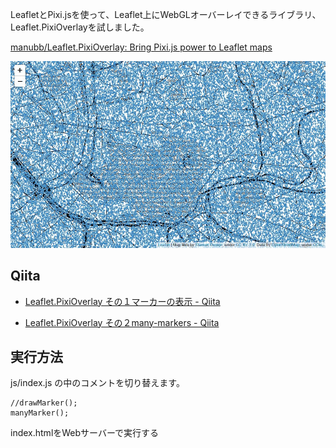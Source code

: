 


LeafletとPixi.jsを使って、Leaflet上にWebGLオーバーレイできるライブラリ、Leaflet.PixiOverlayを試しました。

[manubb/Leaflet.PixiOverlay: Bring Pixi.js power to Leaflet maps](https://github.com/manubb/Leaflet.PixiOverlay)



[![screenshot](docs/Leaflet.PixiOverlay.Trial.jpg)](https://manubb.github.io/Leaflet.PixiOverlay/demo.html)



## Qiita

* [Leaflet.PixiOverlay その１マーカーの表示 - Qiita](https://qiita.com/sugasaki/items/cc50fe09a98fcd219719)

* [Leaflet.PixiOverlay その２many-markers - Qiita](https://qiita.com/sugasaki/items/9b6eb6ca70613b3d47e3)



## 実行方法


js/index.js の中のコメントを切り替えます。

```
//drawMarker();
manyMarker();
```

index.htmlをWebサーバーで実行する



